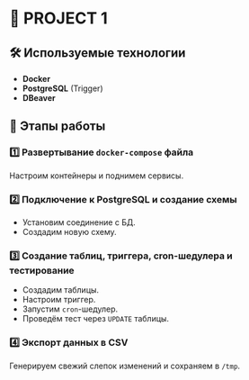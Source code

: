 # 🚀 PROJECT 1

## 🛠 Используемые технологии
- **Docker**
- **PostgreSQL** (Trigger)
- **DBeaver**

## 📌 Этапы работы
### 1️⃣ Развертывание `docker-compose` файла
Настроим контейнеры и поднимем сервисы.

### 2️⃣ Подключение к PostgreSQL и создание схемы
- Установим соединение с БД.
- Создадим новую схему.

### 3️⃣ Создание таблиц, триггера, cron-шедулера и тестирование
- Создадим таблицы.
- Настроим триггер.
- Запустим `cron`-шедулер.
- Проведём тест через `UPDATE` таблицы.

### 4️⃣ Экспорт данных в CSV
Генерируем свежий слепок изменений и сохраняем в `/tmp`.